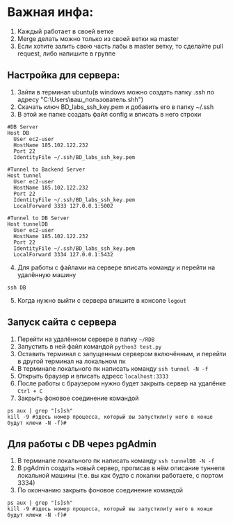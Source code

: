 # Важная инфа:
1. Каждый работает в своей ветке
2. Merge делать можно только из своей ветки на master
3. Если хотите залить свою часть лабы в master ветку, то сделайте pull request, либо напишите в группе

## Настройка для сервера:
1. Зайти в терминал ubuntu(в windows можно создать папку .ssh по адресу "C:\Users\ваш_пользователь\.shh")
2. Скачать ключ BD_labs_ssh_key.pem и добавить его в папку ~/.ssh
3. В этой же папке создать файл config и вписать в него строки
```
#DB Server
Host DB
  User ec2-user
  HostName 185.102.122.232
  Port 22
  IdentityFile ~/.ssh/BD_labs_ssh_key.pem

#Tunnel to Backend Server
Host tunnel
  User ec2-user
  HostName 185.102.122.232
  Port 22
  IdentityFile ~/.ssh/BD_labs_ssh_key.pem
  LocalForward 3333 127.0.0.1:5002

#Tunnel to DB Server
Host tunnelDB
  User ec2-user
  HostName 185.102.122.232
  Port 22
  IdentityFile ~/.ssh/BD_labs_ssh_key.pem
  LocalForward 3334 127.0.0.1:5432
```
4. Для работы с файлами на сервере вписать команду и перейти на удалённую машину
```
ssh DB
```
5. Когда нужно выйти с сервера впишите в консоле ``logout``

## Запуск сайта с сервера
1. Перейти на удалённом сервере в папку ``~/RDB``
2. Запустить в ней файл командой ``python3 test.py``
3. Оставить терминал с запущенным сервером включённым, и перейти в другой терминал на локальном пк
4. В терминале локального пк написать команду ``ssh tunnel -N -f``
5. Открыть браузер и вписать адресс ``localhost:3333``
6. После работы с браузером нужно будет закрыть сервер на удалёнке ``Ctrl + C``
7. Закрыть фоновое соединение командой
```
ps aux | grep "[s]sh"
kill -9 #здесь номер процесса, который вы запустили(у него в конце будут ключи -N -f)#
```

## Для работы с DB через pgAdmin
1. В терминале локального пк написать команду ``ssh tunnelDB -N -f``
2. В pgAdmin создать новый сервер, прописав в нём описание туннеля локальной машины (т.е. вы как будто с локалки работаете, с портом 3334)
3. По окончанию закрыть фоновое соединение командой
```
ps aux | grep "[s]sh"
kill -9 #здесь номер процесса, который вы запустили(у него в конце будут ключи -N -f)#
```